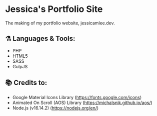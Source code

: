 # Jessica's Portfolio Site
The making of my portfolio website, jessicamlee.dev.

## ⚗ Languages & Tools:
* PHP
* HTML5
* SASS
* GulpJS

## 📚 Credits to: 
* Google Material Icons Library (https://fonts.google.com/icons)
* Animated On Scroll (AOS) Library (https://michalsnik.github.io/aos/)
* Node.js (v16.14.2) (https://nodejs.org/en/)
